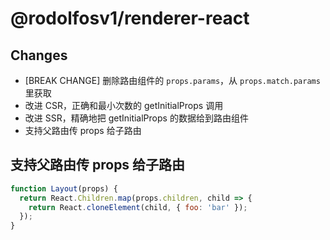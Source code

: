 # @rodolfosv1/renderer-react

## Changes

- [BREAK CHANGE] 删除路由组件的 `props.params`，从 `props.match.params` 里获取
- 改进 CSR，正确和最小次数的 getInitialProps 调用
- 改进 SSR，精确地把 getInitialProps 的数据给到路由组件
- 支持父路由传 props 给子路由

## 支持父路由传 props 给子路由

```js
function Layout(props) {
  return React.Children.map(props.children, child => {
    return React.cloneElement(child, { foo: 'bar' });
  });
}
```
